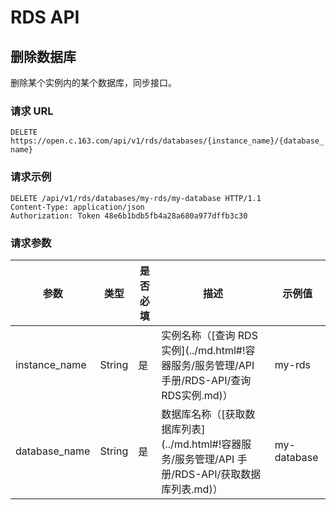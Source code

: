# RDS API

## 删除数据库

删除某个实例内的某个数据库，同步接口。

### 请求 URL

`DELETE https://open.c.163.com/api/v1/rds/databases/{instance_name}/{database_name}`

### 请求示例

```http
DELETE /api/v1/rds/databases/my-rds/my-database HTTP/1.1
Content-Type: application/json
Authorization: Token 48e6b1bdb5fb4a28a680a977dffb3c30
```

### 请求参数


|      参数     |  类型  | 是否必填 |                                               描述                                               |   示例值    |
|---------------|--------|----------|--------------------------------------------------------------------------------------------------|-------------|
| instance_name | String | 是       | 实例名称（[查询 RDS 实例](../md.html#!容器服务/服务管理/API 手册/RDS-API/查询RDS实例.md)）       | my-rds      |
| database_name | String | 是       | 数据库名称（[获取数据库列表](../md.html#!容器服务/服务管理/API 手册/RDS-API/获取数据库列表.md)） | my-database |

